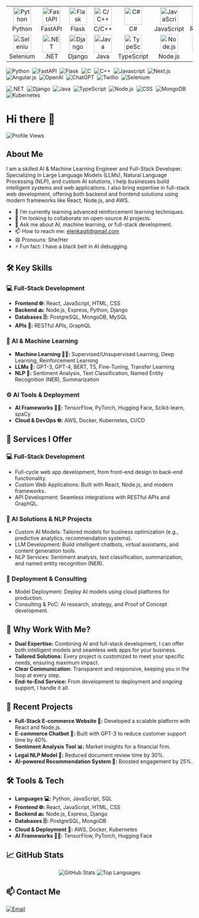 
<table align="center">  
    <tr>  
        <td align="center" width="96">  
            <img src="https://techstack-generator.vercel.app/python-icon.svg" width="48" height="48" alt="Python"/>  
            <br>Python  
        </td>  
        <td align="center" width="96">  
            <img src="https://skillicons.dev/icons?i=fastapi" width="48" height="48" alt="FastAPI"/>  
            <br>FastAPI  
        </td>  
        <td align="center" width="96">  
            <img src="https://skillicons.dev/icons?i=flask" width="48" height="48" alt="Flask"/>  
            <br>Flask  
        </td>  
        <td align="center" width="96">  
            <img src="https://techstack-generator.vercel.app/cpp-icon.svg" width="48" height="48" alt="C/C++"/>  
            <br>C/C++
        </td>
	<td align="center" width="96">
            <img src="https://techstack-generator.vercel.app/csharp-icon.svg" width="48" height="48" alt="C#"/>
            <br>C#
	</td>
        <td align="center" width="96">  
            <img src="https://techstack-generator.vercel.app/js-icon.svg" width="48" height="48" alt="JavaScript"/>  
            <br>JavaScript  
        </td>  
        <td align="center" width="96">  
            <img src="https://techstack-generator.vercel.app/react-icon.svg" width="48" height="48" alt="React.js"/>  
            <br>React.js  
        </td>  
        <td align="center" width="96">  
            <img src="https://skillicons.dev/icons?i=angular" width="48" height="48" alt="Angular.js"/>  
            <br>Angular.js  
        </td>
	<td align="center" width="96">
            <img src="https://skillicons.dev/icons?i=ai" width="48" height="48" alt="AI"/>
            <br>AI
        </td>
        <td align="center" width="96">  
            <img src="https://techstack-generator.vercel.app/github-icon.svg" width="48" height="48" alt="Twilio"/>  
            <br>Git  
        </td>  
    </tr>  
    <tr>  
        <td align="center" width="96">
            <img src="https://skillicons.dev/icons?i=selenium" width="48" height="48" alt="Selenium"/>
            <br>Selenium
        </td>
        <td align="center" width="96">  
            <img src="https://skillicons.dev/icons?i=dotnet" width="48" height="48" alt=".NET"/>  
            <br>.NET  
        </td>  
        <td align="center" width="96">  
            <img src="https://techstack-generator.vercel.app/django-icon.svg" width="48" height="48" alt="Django"/>  
            <br>Django  
        </td>  
        <td align="center" width="96">  
            <img src="https://techstack-generator.vercel.app/java-icon.svg" width="48" height="48" alt="Java"/>  
            <br>Java  
        </td>  
        <td align="center" width="96">  
            <img src="https://techstack-generator.vercel.app/ts-icon.svg" width="48" height="48" alt="TypeScript"/>  
            <br>TypeScript  
        </td>  
        <td align="center" width="96">  
            <img src="https://skillicons.dev/icons?i=nodejs" width="48" height="48" alt="Node.js"/>  
            <br>Node.js  
        </td>  
        <td align="center" width="96">  
            <img src="https://skillicons.dev/icons?i=css" width="48" height="48" alt="CSS"/>  
            <br>CSS  
        </td>  
        <td align="center" width="96">  
            <img src="https://skillicons.dev/icons?i=mongodb" width="48" height="48" alt="MongoDB"/>  
            <br>MongoDB  
        </td>  
        <td align="center" width="96">  
            <img src="https://techstack-generator.vercel.app/kubernetes-icon.svg" width="48" height="48" alt="Kubernetes"/>  
            <br>Kubernetes  
        </td>  
        <td align="center" width="96">  
            <img src="https://techstack-generator.vercel.app/docker-icon.svg" width="48" height="48" alt="ChatGPT"/>  
            <br>Docker  
        </td>  
    </tr>  
</table>

![Python](https://img.shields.io/badge/python-3670A0?style=flat&logo=python&logoColor=ffdd54)&nbsp;
![FastAPI](https://img.shields.io/badge/FastAPI-005571?logo=fastapi&style=flat)&nbsp;
![Flask](https://img.shields.io/badge/Flask-000000?logo=Flask&logoColor=white&style=flat)&nbsp;
![C](https://img.shields.io/badge/C-A8B9CC?logo=C&logoColor=white&style=flat)&nbsp;
![C++](https://img.shields.io/badge/-C++-blue?logo=cplusplus&style=flat)&nbsp;
![Javascript](https://shields.io/badge/JavaScript-F7DF1E?logo=JavaScript&logoColor=000&style=flat-square&style=flat)&nbsp;
![Next.js](https://img.shields.io/badge/next.js-000000?style=for-the-badge&logo=nextdotjs&logoColor=white&style=flat)&nbsp;
![Angular.js](https://img.shields.io/badge/angular.js-DD0031?style=for-the-badge&logo=angular&logoColor=white&style=flat)&nbsp;
![OpenAI](https://img.shields.io/badge/OpenAI-%23412991?logo=openai&logoColor=white&style=flat)&nbsp;
![ChatGPT](https://img.shields.io/badge/chatGPT-74aa9c?logo=openai&logoColor=white&style=flat)&nbsp;
![Twillio](https://img.shields.io/badge/-Twilio-333333?style=flat&logo=Twilio)&nbsp;
![Selenium](https://img.shields.io/badge/Selenium-43B02A?logo=Selenium&logoColor=white&style=flat)&nbsp;

![.NET](https://img.shields.io/badge/.NET-5C2D91?style=badge&logo=.net&logoColor=white&style=flat)&nbsp;
![Django](https://img.shields.io/badge/Django-092E20?style=for-the-badge&logo=django&logoColor=green&style=flat)&nbsp;
![Java](https://img.shields.io/badge/Java-ED8B00?style=for-the-badge&logo=openjdk&logoColor=white&style=flat)&nbsp;
![TypeScript](https://shields.io/badge/TypeScript-3178C6?logo=TypeScript&logoColor=FFF&style=flat-square&style=flat)&nbsp;
![Node.js](https://img.shields.io/badge/node.js-339933?style=for-the-badge&logo=Node.js&logoColor=white&style=flat)&nbsp;
![CSS](https://img.shields.io/badge/CSS-239120?&style=for-the-badge&logo=css3&logoColor=white&style=flat)&nbsp;
![MongoDB](https://img.shields.io/badge/-MongoDB-4DB33D?style=flat&logo=mongodb&logoColor=FFFFFF&style=flat)&nbsp;
![Kubernetes](https://img.shields.io/badge/-Kubernetes-808080?style=flat&logo=kubernetes&logoColor=326CE5&style=flat)&nbsp;


# Hi there 👋

![Profile Views](https://komarev.com/ghpvc/?username=ElenkaNur&color=blue)

## About Me

I am a skilled AI & Machine Learning Engineer and Full-Stack Developer. Specializing in Large Language Models (LLMs), Natural Language Processing (NLP), and custom AI solutions, I help businesses build intelligent systems and web applications. I also bring expertise in full-stack web development, offering both backend and frontend solutions using modern frameworks like React, Node.js, and AWS.

- 🌱 I’m currently learning advanced reinforcement learning techniques.
- 👯 I’m looking to collaborate on open-source AI projects.
- 💬 Ask me about AI, machine learning, or full-stack development.
- 📫 How to reach me: [elenkagit@gmail.com](mailto:elenkagit@gmail.com)
- 😄 Pronouns: She/Her
- ⚡ Fun fact: I have a black belt in AI debugging.

## 🛠️ Key Skills

### 💻 Full-Stack Development
- **Frontend 🌐:** React, JavaScript, HTML, CSS
- **Backend 🔙:** Node.js, Express, Python, Django
- **Databases 🗄️:** PostgreSQL, MongoDB, MySQL
- **APIs 📡:** RESTful APIs, GraphQL

### 🧠 AI & Machine Learning
- **Machine Learning 🧑‍💻:** Supervised/Unsupervised Learning, Deep Learning, Reinforcement Learning
- **LLMs 🤖:** GPT-3, GPT-4, BERT, T5, Fine-Tuning, Transfer Learning
- **NLP 📝:** Sentiment Analysis, Text Classification, Named Entity Recognition (NER), Summarization

### ⚙️ AI Tools & Deployment
- **AI Frameworks 🧑‍💻:** TensorFlow, PyTorch, Hugging Face, Scikit-learn, spaCy
- **Cloud & DevOps 🌐:** AWS, Docker, Kubernetes, CI/CD

## 💼 Services I Offer

### 💻 Full-Stack Development
- Full-cycle web app development, from front-end design to back-end functionality.
- Custom Web Applications: Built with React, Node.js, and modern frameworks.
- API Development: Seamless integrations with RESTful APIs and GraphQL.

### 🧠 AI Solutions & NLP Projects
- Custom AI Models: Tailored models for business optimization (e.g., predictive analytics, recommendation systems).
- LLM Development: Build intelligent chatbots, virtual assistants, and content generation tools.
- NLP Services: Sentiment analysis, text classification, summarization, and named entity recognition (NER).

### 🔄 Deployment & Consulting
- Model Deployment: Deploy AI models using cloud platforms for production.
- Consulting & PoC: AI research, strategy, and Proof of Concept development.

## 🌟 Why Work With Me?
- **Dual Expertise:** Combining AI and full-stack development, I can offer both intelligent models and seamless web apps for your business.
- **Tailored Solutions:** Every project is customized to meet your specific needs, ensuring maximum impact.
- **Clear Communication:** Transparent and responsive, keeping you in the loop at every step.
- **End-to-End Service:** From development to deployment and ongoing support, I handle it all.

## 🚀 Recent Projects
- **Full-Stack E-commerce Website 🛒:** Developed a scalable platform with React and Node.js.
- **E-commerce Chatbot 💬:** Built with GPT-3 to reduce customer support time by 40%.
- **Sentiment Analysis Tool 📊:** Market insights for a financial firm.
- **Legal NLP Model 📑:** Reduced document review time by 30%.
- **AI-powered Recommendation System 🎥:** Boosted engagement by 25%.

## 🛠️ Tools & Tech
- **Languages 💻:** Python, JavaScript, SQL
- **Frontend 🌐:** React, JavaScript, HTML, CSS
- **Backend 🔙:** Node.js, Express, Django
- **Databases 🗄️:** PostgreSQL, MongoDB
- **Cloud & Deployment 🚀:** AWS, Docker, Kubernetes
- **AI Frameworks 🧑‍💻:** TensorFlow, PyTorch, Hugging Face

## 📈 GitHub Stats
<p align="center">
  <img src="https://github-readme-stats.vercel.app/api?username=ElenkaNur&show_icons=true&theme=dark&hide_border=true&date_format=j%20M%5B%20Y%5D" alt="GitHub Stats"/>
  <img src="https://github-readme-stats.vercel.app/api/top-langs/?username=ElenkaNur&layout=compact&theme=dark&hide_border=true" alt="Top Languages"/>
</p>

## 📫 Contact Me

<!-- [![LinkedIn](https://img.shields.io/badge/-LinkedIn-333333?style=flat&logo=linkedin)](https://linkedin.com/in/yourprofile)
[![Whatsapp](https://img.shields.io/badge/-Whatsapp-333333?style=flat&logo=whatsapp)] -->
[![Email](https://img.shields.io/badge/-Email-333333?style=flat&logo=gmail)](mailto:elenkagit@gmail.com)
